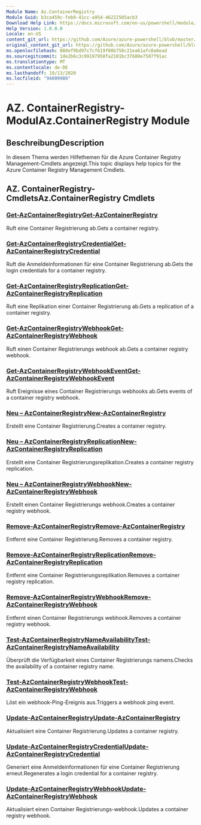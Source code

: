 ```yaml
---
Module Name: Az.ContainerRegistry
Module Guid: b3ca459c-feb9-41cc-a954-46222505acb3
Download Help Link: https://docs.microsoft.com/en-us/powershell/module/az.containerregistry
Help Version: 1.0.0.0
Locale: en-US
content_git_url: https://github.com/Azure/azure-powershell/blob/master/src/ContainerRegistry/ContainerRegistry/help/Az.ContainerRegistry.md
original_content_git_url: https://github.com/Azure/azure-powershell/blob/master/src/ContainerRegistry/ContainerRegistry/help/Az.ContainerRegistry.md
ms.openlocfilehash: 880ef9bd97c7cf619f00b750c21ea61afc0a6ead
ms.sourcegitcommit: 1de2b6c3c99197958fa2101bc37680e7507f91ac
ms.translationtype: MT
ms.contentlocale: de-DE
ms.lasthandoff: 10/13/2020
ms.locfileid: "94009980"
---
```

# <span data-ttu-id="815bd-101">AZ. ContainerRegistry-Modul</span><span class="sxs-lookup"><span data-stu-id="815bd-101">Az.ContainerRegistry Module</span></span>
## <span data-ttu-id="815bd-102">Beschreibung</span><span class="sxs-lookup"><span data-stu-id="815bd-102">Description</span></span>
<span data-ttu-id="815bd-103">In diesem Thema werden Hilfethemen für die Azure Container Registry Management-Cmdlets angezeigt.</span><span class="sxs-lookup"><span data-stu-id="815bd-103">This topic displays help topics for the Azure Container Registry Management Cmdlets.</span></span>

## <span data-ttu-id="815bd-104">AZ. ContainerRegistry-Cmdlets</span><span class="sxs-lookup"><span data-stu-id="815bd-104">Az.ContainerRegistry Cmdlets</span></span>
### [<span data-ttu-id="815bd-105">Get-AzContainerRegistry</span><span class="sxs-lookup"><span data-stu-id="815bd-105">Get-AzContainerRegistry</span></span>](Get-AzContainerRegistry.md)
<span data-ttu-id="815bd-106">Ruft eine Container Registrierung ab.</span><span class="sxs-lookup"><span data-stu-id="815bd-106">Gets a container registry.</span></span>

### [<span data-ttu-id="815bd-107">Get-AzContainerRegistryCredential</span><span class="sxs-lookup"><span data-stu-id="815bd-107">Get-AzContainerRegistryCredential</span></span>](Get-AzContainerRegistryCredential.md)
<span data-ttu-id="815bd-108">Ruft die Anmeldeinformationen für eine Container Registrierung ab.</span><span class="sxs-lookup"><span data-stu-id="815bd-108">Gets the login credentials for a container registry.</span></span>

### [<span data-ttu-id="815bd-109">Get-AzContainerRegistryReplication</span><span class="sxs-lookup"><span data-stu-id="815bd-109">Get-AzContainerRegistryReplication</span></span>](Get-AzContainerRegistryReplication.md)
<span data-ttu-id="815bd-110">Ruft eine Replikation einer Container Registrierung ab.</span><span class="sxs-lookup"><span data-stu-id="815bd-110">Gets a replication of a container registry.</span></span>

### [<span data-ttu-id="815bd-111">Get-AzContainerRegistryWebhook</span><span class="sxs-lookup"><span data-stu-id="815bd-111">Get-AzContainerRegistryWebhook</span></span>](Get-AzContainerRegistryWebhook.md)
<span data-ttu-id="815bd-112">Ruft einen Container Registrierungs webhook ab.</span><span class="sxs-lookup"><span data-stu-id="815bd-112">Gets a container registry webhook.</span></span>

### [<span data-ttu-id="815bd-113">Get-AzContainerRegistryWebhookEvent</span><span class="sxs-lookup"><span data-stu-id="815bd-113">Get-AzContainerRegistryWebhookEvent</span></span>](Get-AzContainerRegistryWebhookEvent.md)
<span data-ttu-id="815bd-114">Ruft Ereignisse eines Container Registrierungs webhooks ab.</span><span class="sxs-lookup"><span data-stu-id="815bd-114">Gets events of a container registry webhook.</span></span>

### [<span data-ttu-id="815bd-115">Neu – AzContainerRegistry</span><span class="sxs-lookup"><span data-stu-id="815bd-115">New-AzContainerRegistry</span></span>](New-AzContainerRegistry.md)
<span data-ttu-id="815bd-116">Erstellt eine Container Registrierung.</span><span class="sxs-lookup"><span data-stu-id="815bd-116">Creates a container registry.</span></span>

### [<span data-ttu-id="815bd-117">Neu – AzContainerRegistryReplication</span><span class="sxs-lookup"><span data-stu-id="815bd-117">New-AzContainerRegistryReplication</span></span>](New-AzContainerRegistryReplication.md)
<span data-ttu-id="815bd-118">Erstellt eine Container Registrierungsreplikation.</span><span class="sxs-lookup"><span data-stu-id="815bd-118">Creates a container registry replication.</span></span>

### [<span data-ttu-id="815bd-119">Neu – AzContainerRegistryWebhook</span><span class="sxs-lookup"><span data-stu-id="815bd-119">New-AzContainerRegistryWebhook</span></span>](New-AzContainerRegistryWebhook.md)
<span data-ttu-id="815bd-120">Erstellt einen Container Registrierungs webhook.</span><span class="sxs-lookup"><span data-stu-id="815bd-120">Creates a container registry webhook.</span></span>

### [<span data-ttu-id="815bd-121">Remove-AzContainerRegistry</span><span class="sxs-lookup"><span data-stu-id="815bd-121">Remove-AzContainerRegistry</span></span>](Remove-AzContainerRegistry.md)
<span data-ttu-id="815bd-122">Entfernt eine Container Registrierung.</span><span class="sxs-lookup"><span data-stu-id="815bd-122">Removes a container registry.</span></span>

### [<span data-ttu-id="815bd-123">Remove-AzContainerRegistryReplication</span><span class="sxs-lookup"><span data-stu-id="815bd-123">Remove-AzContainerRegistryReplication</span></span>](Remove-AzContainerRegistryReplication.md)
<span data-ttu-id="815bd-124">Entfernt eine Container Registrierungsreplikation.</span><span class="sxs-lookup"><span data-stu-id="815bd-124">Removes a container registry replication.</span></span>

### [<span data-ttu-id="815bd-125">Remove-AzContainerRegistryWebhook</span><span class="sxs-lookup"><span data-stu-id="815bd-125">Remove-AzContainerRegistryWebhook</span></span>](Remove-AzContainerRegistryWebhook.md)
<span data-ttu-id="815bd-126">Entfernt einen Container Registrierungs webhook.</span><span class="sxs-lookup"><span data-stu-id="815bd-126">Removes a container registry webhook.</span></span>

### [<span data-ttu-id="815bd-127">Test-AzContainerRegistryNameAvailability</span><span class="sxs-lookup"><span data-stu-id="815bd-127">Test-AzContainerRegistryNameAvailability</span></span>](Test-AzContainerRegistryNameAvailability.md)
<span data-ttu-id="815bd-128">Überprüft die Verfügbarkeit eines Container Registrierungs namens.</span><span class="sxs-lookup"><span data-stu-id="815bd-128">Checks the availability of a container registry name.</span></span>

### [<span data-ttu-id="815bd-129">Test-AzContainerRegistryWebhook</span><span class="sxs-lookup"><span data-stu-id="815bd-129">Test-AzContainerRegistryWebhook</span></span>](Test-AzContainerRegistryWebhook.md)
<span data-ttu-id="815bd-130">Löst ein webhook-Ping-Ereignis aus.</span><span class="sxs-lookup"><span data-stu-id="815bd-130">Triggers a webhook ping event.</span></span>

### [<span data-ttu-id="815bd-131">Update-AzContainerRegistry</span><span class="sxs-lookup"><span data-stu-id="815bd-131">Update-AzContainerRegistry</span></span>](Update-AzContainerRegistry.md)
<span data-ttu-id="815bd-132">Aktualisiert eine Container Registrierung.</span><span class="sxs-lookup"><span data-stu-id="815bd-132">Updates a container registry.</span></span>

### [<span data-ttu-id="815bd-133">Update-AzContainerRegistryCredential</span><span class="sxs-lookup"><span data-stu-id="815bd-133">Update-AzContainerRegistryCredential</span></span>](Update-AzContainerRegistryCredential.md)
<span data-ttu-id="815bd-134">Generiert eine Anmeldeinformationen für eine Container Registrierung erneut.</span><span class="sxs-lookup"><span data-stu-id="815bd-134">Regenerates a login credential for a container registry.</span></span>

### [<span data-ttu-id="815bd-135">Update-AzContainerRegistryWebhook</span><span class="sxs-lookup"><span data-stu-id="815bd-135">Update-AzContainerRegistryWebhook</span></span>](Update-AzContainerRegistryWebhook.md)
<span data-ttu-id="815bd-136">Aktualisiert einen Container Registrierungs-webhook.</span><span class="sxs-lookup"><span data-stu-id="815bd-136">Updates a container registry webhook.</span></span>

